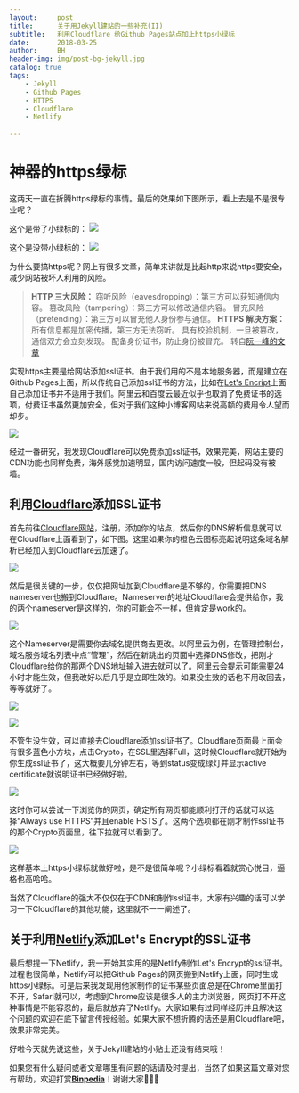 ```yaml
---
layout:     post
title:      关于用Jekyll建站的一些补充(II)
subtitle:   利用Cloudflare 给Github Pages站点加上https小绿标
date:       2018-03-25
author:     BH
header-img: img/post-bg-jekyll.jpg
catalog: true
tags:
    - Jekyll
    - Github Pages	
    - HTTPS
    - Cloudflare
    - Netlify
    
---
```


# 神器的https绿标

这两天一直在折腾https绿标的事情。最后的效果如下图所示，看上去是不是很专业呢？

这个是带了小绿标的：
![](https://ws3.sinaimg.cn/large/006tNc79gy1fpppshr99oj306o00vjr6.jpg)

这个是没带小绿标的：
![](https://ws4.sinaimg.cn/large/006tNc79gy1fppqgv7d3uj309408djre.jpg)

为什么要搞https呢？网上有很多文章，简单来讲就是比起http来说https要安全，减少网站被坏人利用的风险。

> **HTTP 三大风险：**
> 窃听风险（eavesdropping）：第三方可以获知通信内容。
> 篡改风险（tampering）：第三方可以修改通信内容。
> 冒充风险（pretending）：第三方可以冒充他人身份参与通信。
> **HTTPS 解决方案：**
> 所有信息都是加密传播，第三方无法窃听。
> 具有校验机制，一旦被篡改，通信双方会立刻发现。
> 配备身份证书，防止身份被冒充。
> 转自[阮一峰的文章](http://www.ruanyifeng.com/blog/2014/02/ssl_tls.html)

实现https主要是给网站添加ssl证书。由于我们用的不是本地服务器，而是建立在Github Pages上面，所以传统自己添加ssl证书的方法，比如在[Let's Encript](https://letsencrypt.org/)上面自己添加证书并不适用于我们。阿里云和百度云最近似乎也取消了免费证书的选项，付费证书虽然更加安全，但对于我们这种小博客网站来说高额的费用令人望而却步。

![](https://ws1.sinaimg.cn/large/006tNc79gy1fppqgondlwj30yd0h4q3y.jpg)

经过一番研究，我发现Cloudflare可以免费添加ssl证书，效果完美，网站主要的CDN功能也同样免费，海外感觉加速明显，国内访问速度一般，但起码没有被墙。

## 利用[Cloudflare](https://www.cloudflare.com/)添加SSL证书

首先前往[Cloudflare网站](https://www.cloudflare.com/)，注册，添加你的站点，然后你的DNS解析信息就可以在Cloudflare上面看到了，如下图。这里如果你的橙色云图标亮起说明这条域名解析已经加入到Cloudflare云加速了。

![](https://ws4.sinaimg.cn/large/006tNc79gy1fppqphhsuxj30rt0eq3yr.jpg)

然后是很关键的一步，仅仅把网址加到Cloudflare是不够的，你需要把DNS nameserver也搬到Cloudflare。Nameserver的地址Cloudflare会提供给你，我的两个nameserver是这样的，你的可能会不一样，但肯定是work的。

![](https://ws3.sinaimg.cn/large/006tNc79gy1fpppso127hj30r407rwep.jpg)

这个Nameserver是需要你去域名提供商去更改。以阿里云为例，在管理控制台，域名服务域名列表中点“管理”，然后在新跳出的页面中选择DNS修改，把刚才Cloudflare给你的那两个DNS地址输入进去就可以了。阿里云会提示可能需要24小时才能生效，但我改好以后几乎是立即生效的。如果没生效的话也不用改回去，等等就好了。

![](https://ws2.sinaimg.cn/large/006tNc79gy1fppqye4w4wj313v0fdmy1.jpg)

![](https://ws2.sinaimg.cn/large/006tNc79gy1fppqv69mh3j30rc0a2aab.jpg)

不管生没生效，可以直接去Cloudflare添加ssl证书了。Cloudflare页面最上面会有很多蓝色小方块，点击Crypto，在SSL里选择Full，这时候Cloudflare就开始为你生成ssl证书了，这大概要几分钟左右，等到status变成绿灯并显示active certificate就说明证书已经做好啦。

![](https://ws2.sinaimg.cn/large/006tNc79gy1fpppsn2kpij30re0bxmxg.jpg)

这时你可以尝试一下浏览你的网页，确定所有网页都能顺利打开的话就可以选择“Always use HTTPS”并且enable HSTS了。这两个选项都在刚才制作ssl证书的那个Crypto页面里，往下拉就可以看到了。

![](https://ws3.sinaimg.cn/large/006tNc79gy1fpprkju0c6j30qz0e9gm2.jpg)

这样基本上https小绿标就做好啦，是不是很简单呢？小绿标看着就赏心悦目，逼格也高哈哈。

当然了Cloudflare的强大不仅仅在于CDN和制作ssl证书，大家有兴趣的话可以学习一下Cloudflare的其他功能，这里就不一一阐述了。

## 关于利用[Netlify](https://www.netlify.com/)添加Let's Encrypt的SSL证书

最后想提一下Netlify，我一开始其实用的是Netlify制作Let's Encrypt的ssl证书。过程也很简单，Netlify可以把Github Pages的网页搬到Netlify上面，同时生成https小绿标。可是后来我发现用他家制作的证书某些页面总是在Chrome里面打不开，Safari就可以，考虑到Chrome应该是很多人的主力浏览器，网页打不开这种事情是不能容忍的，最后就放弃了Netlify。大家如果有过同样经历并且解决这个问题的欢迎在底下留言传授经验。如果大家不想折腾的话还是用Cloudflare吧，效果非常完美。

好啦今天就先说这些，关于Jekyll建站的小贴士还没有结束哦！

如果您有什么疑问或者文章哪里有问题的话请及时提出，当然了如果这篇文章对您有帮助，欢迎打赏[**Binpedia**](http://binpedia.com/03Donation)！谢谢大家🙏🙏🙏